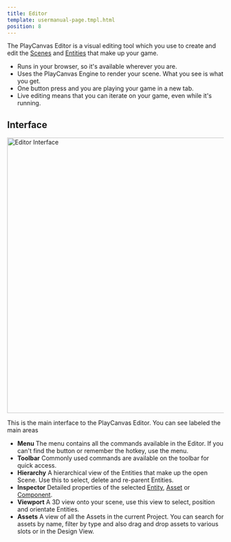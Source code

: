 ```yaml
---
title: Editor
template: usermanual-page.tmpl.html
position: 8
---
```


The PlayCanvas Editor is a visual editing tool which you use to create and edit the [Scenes][1] and [Entities][2] that make up your game.

* Runs in your browser, so it's available wherever you are.
* Uses the PlayCanvas Engine to render your scene. What you see is what you get.
* One button press and you are playing your game in a new tab.
* Live editing means that you can iterate on your game, even while it's running.

## Interface

<img alt="Editor Interface" width="640" src="/images/user-manual/editor-annotated.jpg" />

This is the main interface to the PlayCanvas Editor. You can see labeled the main areas

* **Menu** The menu contains all the commands available in the Editor. If you can't find the button or remember the hotkey, use the menu.
* **Toolbar** Commonly used commands are available on the toolbar for quick access.
* **Hierarchy** A hierarchical view of the Entities that make up the open Scene. Use this to select, delete and re-parent Entities.
* **Inspector** Detailed properties of the selected [Entity][2], [Asset][4] or [Component][3].
* **Viewport** A 3D view onto your scene, use this view to select, position and orientate Entities.
* **Assets** A view of all the Assets in the current Project. You can search for assets by name, filter by type and also drag and drop assets to various slots or in the Design View.

[1]: /user-manual/glossary#scene
[2]: /user-manual/glossary#entity
[3]: /user-manual/glossary#component
[4]: /user-manual/glossary#assets


